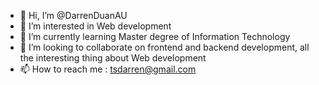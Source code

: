 - 👋 Hi, I’m @DarrenDuanAU
- 👀 I’m interested in Web development
- 🌱 I’m currently learning Master degree of Information Technology
- 💞️ I’m looking to collaborate on frontend and backend development, all the interesting thing about Web development
- 📫 How to reach me : tsdarren@gmail.com

